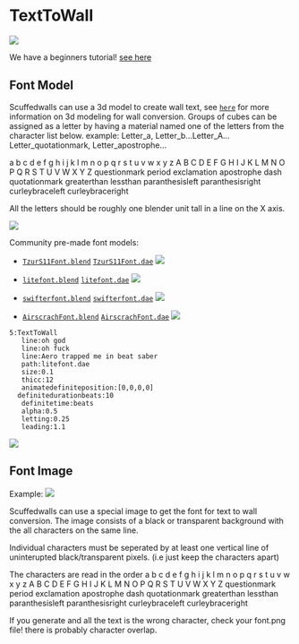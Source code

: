 # TextToWall

![](https://github.com/thelightdesigner/ScuffedWalls/blob/main/Readme/geico.png)

We have a beginners tutorial! [see here](https://www.youtube.com/watch?v=g49gfMtzETY)

## Font Model
Scuffedwalls can use a 3d model to create wall text, see [`here`](https://github.com/thelightdesigner/ScuffedWalls/blob/main/Blender%20Project.md) for more information on 3d modeling for wall conversion. Groups of cubes can be assigned as a letter by having a material named one of the letters from the character list below. example: Letter_a, Letter_b...Letter_A... Letter_quotationmark, Letter_apostrophe...

a b c d e f g h i j k l m n o p q r s t u v w x y z
A B C D E F G H I J K L M N O P Q R S T U V W X Y Z
questionmark period exclamation apostrophe dash quotationmark greaterthan lessthan paranthesisleft paranthesisright curleybraceleft curleybraceright

All the letters should be roughly one blender unit tall in a line on the X axis.

![](https://github.com/thelightdesigner/ScuffedWalls/blob/1.0/Readme/litefont.jpg)

Community pre-made font models:


- [`TzurS11Font.blend`](https://github.com/thelightdesigner/ScuffedWalls/blob/main/Examples/fonts/TzurS11Font.blend)      [`TzurS11Font.dae`](https://github.com/thelightdesigner/ScuffedWalls/blob/main/Examples/fonts/TzurS11Font.dae)
![](https://github.com/MasterAirscrachDev/ScuffedWalls/blob/main/Readme/TzurS11Font.png)

- [`litefont.blend`](https://github.com/thelightdesigner/ScuffedWalls/blob/main/Examples/fonts/litefont.blend)      [`litefont.dae`](https://github.com/thelightdesigner/ScuffedWalls/blob/main/Examples/fonts/litefont.dae)
![](https://github.com/MasterAirscrachDev/ScuffedWalls/blob/main/Readme/litefont.png)

- [`swifterfont.blend`](https://github.com/thelightdesigner/ScuffedWalls/blob/main/Examples/fonts/swifterfont.blend)      [`swifterfont.dae`](https://github.com/thelightdesigner/ScuffedWalls/blob/main/Examples/fonts/swifterfont.dae)
![](https://github.com/MasterAirscrachDev/ScuffedWalls/blob/main/Readme/swifterfont.png)
- [`AirscrachFont.blend`](https://github.com/MasterAirscrachDev/ScuffedWalls/blob/main/Examples/fonts/AirscrachFont.blend)  [`AirscrachFont.dae`](https://github.com/MasterAirscrachDev/ScuffedWalls/blob/main/Examples/fonts/AirscrachFont.dae)
![](https://github.com/MasterAirscrachDev/ScuffedWalls/blob/main/Readme/AirscrachFont.png)

```
5:TextToWall
   line:oh god
   line:oh fuck
   line:Aero trapped me in beat saber
   path:litefont.dae
   size:0.1
   thicc:12
   animatedefiniteposition:[0,0,0,0]
  definitedurationbeats:10
   definitetime:beats
   alpha:0.5
   letting:0.25
   leading:1.1
   ```

![](https://github.com/thelightdesigner/ScuffedWalls/blob/1.0/Readme/fuck.jpg)

## Font Image
Example: 
![](https://github.com/thelightdesigner/ScuffedWalls/blob/main/Examples/All%20Functions%20in%20Docs/font.png)

Scuffedwalls can use a special image to get the font for text to wall conversion. The image consists of a black or transparent background with the all characters on the same line.

Individual characters must be seperated by at least one vertical line of uninterupted black/transparent pixels.  (i.e just keep the characters apart)

The characters are read in the order 
a b c d e f g h i j k l m n o p q r s t u v w x y z
A B C D E F G H I J K L M N O P Q R S T U V W X Y Z
questionmark period exclamation apostrophe dash quotationmark greaterthan lessthan paranthesisleft paranthesisright curleybraceleft curleybraceright

If you generate and all the text is the wrong character, check your font.png file! there is probably character overlap.